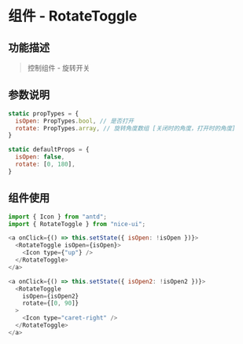 # 组件 - RotateToggle

## 功能描述

> 控制组件 - 旋转开关

## 参数说明

```javascript
static propTypes = {
  isOpen: PropTypes.bool, // 是否打开
  rotate: PropTypes.array, // 旋转角度数组 [关闭时的角度，打开时的角度]
}

static defaultProps = {
  isOpen: false,
  rotate: [0, 180],
}
```

## 组件使用

```javascript
import { Icon } from "antd";
import { RotateToggle } from "nice-ui";

<a onClick={() => this.setState({ isOpen: !isOpen })}>
  <RotateToggle isOpen={isOpen}>
    <Icon type={"up"} />
  </RotateToggle>
</a>

<a onClick={() => this.setState({ isOpen2: !isOpen2 })}>
  <RotateToggle
    isOpen={isOpen2}
    rotate={[0, 90]}
  >
    <Icon type="caret-right" />
  </RotateToggle>
</a>
```